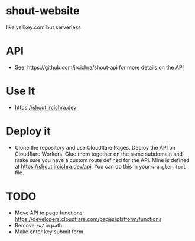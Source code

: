 # shout-website
like yellkey.com but serverless

# API
+ See: https://github.com/jrcichra/shout-api for more details on the API

# Use It
+ https://shout.jrcichra.dev

# Deploy it
+ Clone the repository and use Cloudflare Pages. Deploy the API on Cloudflare Workers. Glue them together on the same subdomain and make sure you have a custom route defined for the API. Mine is defined at https://shout.jrcichra.dev/api. You can do this in your `wrangler.toml` file.

# TODO
+ Move API to page functions: https://developers.cloudflare.com/pages/platform/functions
+ Remove `/w/` in path
+ Make enter key submit form